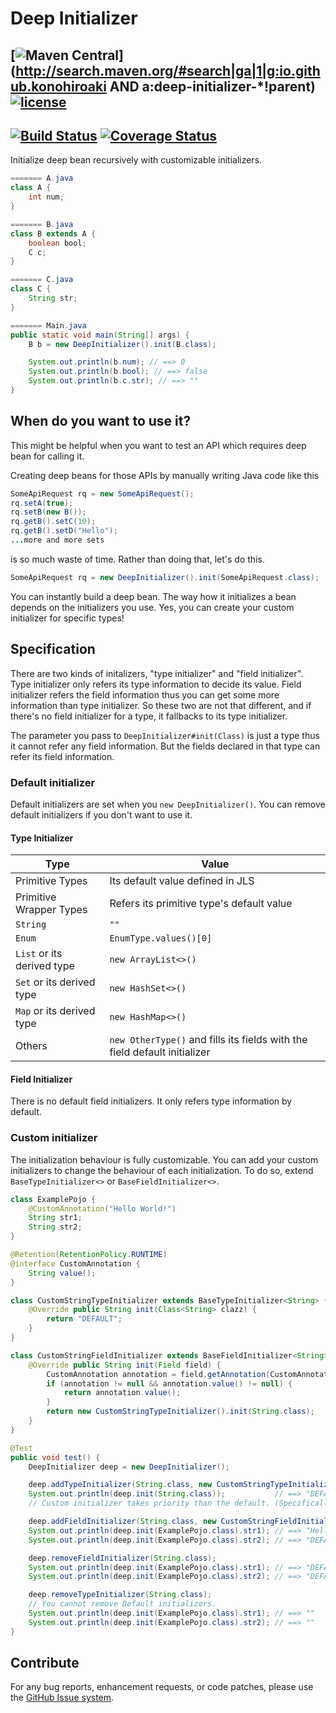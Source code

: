 # Deep Initializer
## [![Maven Central](https://maven-badges.herokuapp.com/maven-central/io.github.konohiroaki/deep-initializer-core/badge.svg)](http://search.maven.org/#search|ga|1|g:io.github.konohiroaki AND a:deep-initializer-*!parent) [![license](https://img.shields.io/github/license/mashape/apistatus.svg?maxAge=2592000)](https://opensource.org/licenses/mit-license.php)

## [![Build Status](https://travis-ci.org/konohiroaki/deep-initializer.svg?branch=master)](https://travis-ci.org/konohiroaki/deep-initializer) [![Coverage Status](https://img.shields.io/codecov/c/github/konohiroaki/deep-initializer/master.svg)](https://codecov.io/gh/konohiroaki/deep-initializer/branch/master)

Initialize deep bean recursively with customizable initializers.

```java
======= A.java
class A {
    int num;
}

======= B.java
class B extends A {
    boolean bool;
    C c;
}

======= C.java
class C {
    String str;
}

======= Main.java
public static void main(String[] args) {
    B b = new DeepInitializer().init(B.class);

    System.out.println(b.num); // ==> 0
    System.out.println(b.bool); // ==> false
    System.out.println(b.c.str); // ==> ""
}
```

## When do you want to use it?
This might be helpful when you want to test an API which requires deep bean for calling it.

Creating deep beans for those APIs by manually writing Java code like this

```java
SomeApiRequest rq = new SomeApiRequest();
rq.setA(true);
rq.setB(new B());
rq.getB().setC(10);
rq.getB().setD("Hello");
...more and more sets
```

is so much waste of time. Rather than doing that, let's do this.

```java
SomeApiRequest rq = new DeepInitializer().init(SomeApiRequest.class);
```

You can instantly build a deep bean. The way how it initializes a bean depends on the initializers you use. Yes, you can create your custom initializer for specific types!

## Specification

There are two kinds of initalizers, "type initializer" and "field initializer". Type initializer only refers its type information to decide its value. Field initializer refers the field information thus you can get some more information than type initializer. So these two are not that different, and if there's no field initializer for a type, it fallbacks to its type initializer.

The parameter you pass to `DeepInitializer#init(Class)` is just a type thus it cannot refer any field information. But the fields declared in that type can refer its field information.

### Default initializer

Default initializers are set when you `new DeepInitializer()`. You can remove default initializers if you don't want to use it.

#### Type Initializer
| Type | Value |
|---|---|
| Primitive Types | Its default value defined in JLS |
| Primitive Wrapper Types | Refers its primitive type's default value |
| `String` | `""` |
| `Enum`| `EnumType.values()[0]`|
| `List` or its derived type | `new ArrayList<>()` |
| `Set` or its derived type | `new HashSet<>()` |
| `Map` or its derived type | `new HashMap<>()` |
| Others | `new OtherType()` and fills its fields with the field default initializer |

#### Field Initializer

There is no default field initializers. It only refers type information by default.

### Custom initializer

The initialization behaviour is fully customizable. You can add your custom initializers to change the behaviour of each initialization. To do so, extend `BaseTypeInitializer<>` or `BaseFieldInitializer<>`.

```java
class ExamplePojo {
    @CustomAnnotation("Hello World!")
    String str1;
    String str2;
}

@Retention(RetentionPolicy.RUNTIME)
@interface CustomAnnotation {
    String value();
}

class CustomStringTypeInitializer extends BaseTypeInitializer<String> {
    @Override public String init(Class<String> clazz) {
        return "DEFAULT";
    }
}

class CustomStringFieldInitializer extends BaseFieldInitializer<String> {
    @Override public String init(Field field) {
        CustomAnnotation annotation = field.getAnnotation(CustomAnnotation.class);
        if (annotation != null && annotation.value() != null) {
            return annotation.value();
        }
        return new CustomStringTypeInitializer().init(String.class);
    }
}

@Test
public void test() {
    DeepInitializer deep = new DeepInitializer();

    deep.addTypeInitializer(String.class, new CustomStringTypeInitializer());
    System.out.println(deep.init(String.class));           // ==> "DEFAULT"
    // Custom initializer takes priority than the default. (Specifically, later added has higher priority)

    deep.addFieldInitializer(String.class, new CustomStringFieldInitializer());
    System.out.println(deep.init(ExamplePojo.class).str1); // ==> "Hello World!"
    System.out.println(deep.init(ExamplePojo.class).str2); // ==> "DEFAULT"

    deep.removeFieldInitializer(String.class);
    System.out.println(deep.init(ExamplePojo.class).str1); // ==> "DEFAULT"
    System.out.println(deep.init(ExamplePojo.class).str2); // ==> "DEFAULT"

    deep.removeTypeInitializer(String.class);
    // You cannot remove Default initializers.
    System.out.println(deep.init(ExamplePojo.class).str1); // ==> ""
    System.out.println(deep.init(ExamplePojo.class).str2); // ==> ""
}
```

## Contribute
For any bug reports, enhancement requests, or code patches, please use the [GitHub Issue system](https://github.com/konohiroaki/deep-initializer/issues).